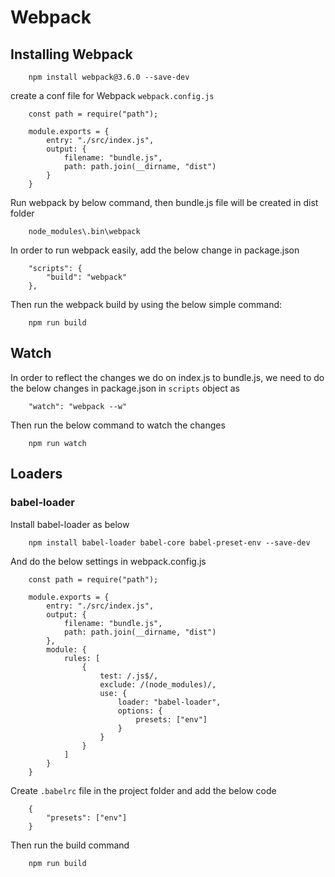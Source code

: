# Webpack

## Installing Webpack

```
    npm install webpack@3.6.0 --save-dev

```

create a conf file for Webpack `webpack.config.js`


```
    const path = require("path");

    module.exports = {
        entry: "./src/index.js",
        output: {
            filename: "bundle.js",
            path: path.join(__dirname, "dist")
        }
    }
```

Run webpack by below command, then bundle.js file will be created in dist folder
```
    node_modules\.bin\webpack
```
In order to run webpack easily, add the below change in package.json

```
    "scripts": {
        "build": "webpack"
    },
```

Then run the webpack build by using the below simple command:
```
    npm run build
```

## Watch

In order to reflect the changes we do on index.js to bundle.js, we need to do the below changes in package.json in `scripts` object as
```
    "watch": "webpack --w"
```

Then run the below command to watch the changes
```
    npm run watch
```

## Loaders

### babel-loader

Install babel-loader as below
```
    npm install babel-loader babel-core babel-preset-env --save-dev
```

And do the below settings in webpack.config.js
```
    const path = require("path");

    module.exports = {
        entry: "./src/index.js",
        output: {
            filename: "bundle.js",
            path: path.join(__dirname, "dist")
        },
        module: {
            rules: [
                {
                    test: /.js$/,
                    exclude: /(node_modules)/,
                    use: {
                        loader: "babel-loader",
                        options: {
                            presets: ["env"]
                        }
                    }
                }
            ]
        }
    }
```

Create `.babelrc` file in the project folder and add the below code
```
    {
        "presets": ["env"]
    }
```

Then run the build command
```
    npm run build
```
